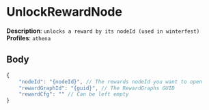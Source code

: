 # UnlockRewardNode

**Description**: `unlocks a reward by its nodeId (used in winterfest)` \
**Profiles**: `athena`

## Body
```js
{
    "nodeId": "{nodeId}", // The rewards nodeId you want to open
    "rewardGraphId": "{guid}", // The RewardGraphs GUID
    "rewardCfg": "" // Can be left empty
}
```
